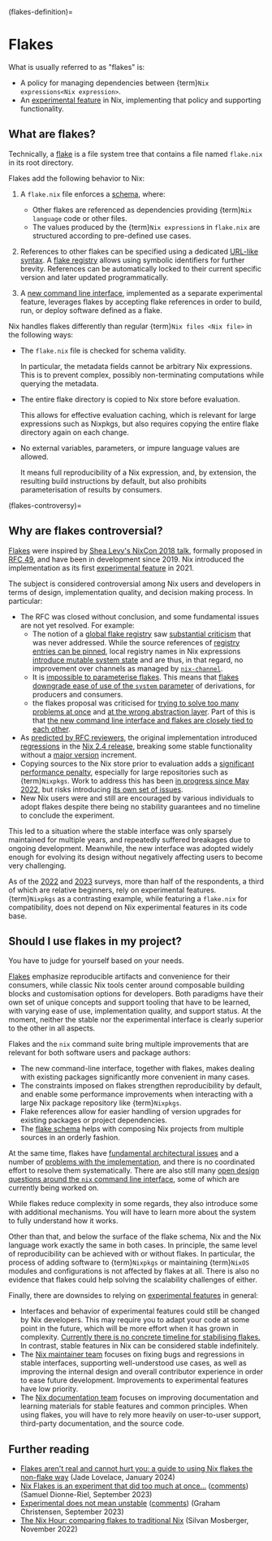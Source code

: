 (flakes-definition)=
# Flakes

What is usually referred to as "flakes" is:
- A policy for managing dependencies between {term}`Nix expressions<Nix expression>`.
- An [experimental feature] in Nix, implementing that policy and supporting functionality.

[experimental feature]: https://nix.dev/manual/nix/2.18/contributing/experimental-features.html

## What are flakes?

Technically, a [flake](https://nix.dev/manual/nix/2.18/command-ref/new-cli/nix3-flake.html#description) is a file system tree that contains a file named `flake.nix` in its root directory.

Flakes add the following behavior to Nix:

1. A `flake.nix` file enforces a [schema], where:
   - Other flakes are referenced as dependencies providing {term}`Nix language` code or other files.
   - The values produced by the {term}`Nix expression`s in `flake.nix` are structured according to pre-defined use cases.

   [schema]: https://nix.dev/manual/nix/2.18/command-ref/new-cli/nix3-flake.html#flake-format

1. References to other flakes can be specified using a dedicated [URL-like syntax](https://nix.dev/manual/nix/2.18/command-ref/new-cli/nix3-flake.html#flake-references).
   A [flake registry] allows using symbolic identifiers for further brevity.
   References can be automatically locked to their current specific version and later updated programmatically.

   [flake registry]: https://nix.dev/manual/nix/2.18/command-ref/new-cli/nix3-registry.html

1. A [new command line interface], implemented as a separate experimental feature, leverages flakes by accepting flake references in order to build, run, or deploy software defined as a flake.

   [new command line interface]: https://nix.dev/manual/nix/2.18/command-ref/new-cli/nix.html

Nix handles flakes differently than regular {term}`Nix files <Nix file>` in the following ways:

- The `flake.nix` file is checked for schema validity.

  In particular, the metadata fields cannot be arbitrary Nix expressions.
  This is to prevent complex, possibly non-terminating computations while querying the metadata.

- The entire flake directory is copied to Nix store before evaluation.

  This allows for effective evaluation caching, which is relevant for large expressions such as Nixpkgs, but also requires copying the entire flake directory again on each change.

- No external variables, parameters, or impure language values are allowed.

  It means full reproducibility of a Nix expression, and, by extension, the resulting build instructions by default, but also prohibits parameterisation of results by consumers.

(flakes-controversy)=
## Why are flakes controversial?

[Flakes](flakes-definition) were inspired by [Shea Levy's NixCon 2018 talk](https://www.youtube.com/watch?v=DHOLjsyXPtM), formally proposed in [RFC 49](https://github.com/NixOS/rfcs/pull/49), and have been in development since 2019.
Nix introduced the implementation as its first [experimental feature] in 2021.

The subject is considered controversial among Nix users and developers in terms of design, implementation quality, and decision making process.
In particular:
- The RFC was closed without conclusion, and some fundamental issues are not yet resolved.
  For example:
  - The notion of a [global flake registry](https://github.com/NixOS/flake-registry) saw [substantial criticism](https://github.com/NixOS/rfcs/pull/49#issuecomment-635635333) that was never addressed.
    While the source references of [registry entries can be pinned](https://nix.dev/manual/nix/2.18/command-ref/new-cli/nix3-registry-pin), local registry names in Nix expressions [introduce mutable system state](https://github.com/NixOS/nix/issues/7422) and are thus, in that regard, no improvement over channels as managed by [`nix-channel`](https://nix.dev/manual/nix/2.18/command-ref/nix-channel).
  - It is [impossible to parameterise flakes](https://github.com/NixOS/nix/issues/2861).
    This means that [flakes downgrade ease of use of the `system` parameter](https://github.com/NixOS/nix/issues/3843) of derivations, for producers and consumers.
  - the flakes proposal was criticised for [trying to solve too many problems at once](https://github.com/nixos/rfcs/pull/49#issuecomment-521998933) and [at the wrong abstraction layer](https://discourse.nixos.org/t/nixpkgs-cli-working-group-member-search/30517).
    Part of this is that [the new command line interface and flakes are closely tied to each other](https://discourse.nixos.org/t/2023-03-06-nix-team-meeting-minutes-38/26056#cli-stabilisation-announcement-draft-4).
- As [predicted by RFC reviewers](https://github.com/NixOS/rfcs/pull/49#issuecomment-588990425), the original implementation introduced [regressions](https://discourse.nixos.org/t/nix-2-4-and-what-s-next/16257) in the [Nix 2.4 release](https://nix.dev/manual/nix/2.18/release-notes/rl-2.4.html), breaking some stable functionality without a [major version](https://semver.org/) increment.
- Copying sources to the Nix store prior to evaluation adds a [significant performance penalty](https://github.com/NixOS/nix/issues/3121), especially for large repositories such as {term}`Nixpkgs`.
  Work to address this has been [in progress since May 2022](https://github.com/NixOS/nix/pull/6530), but risks introducing [its own set of issues](https://github.com/NixOS/nix/pull/6530#issuecomment-1850565931).
- New Nix users were and still are encouraged by various individuals to adopt flakes despite there being no stability guarantees and no timeline to conclude the experiment.

This led to a situation where the stable interface was only sparsely maintained for multiple years, and repeatedly suffered breakages due to ongoing development.
Meanwhile, the new interface was adopted widely enough for evolving its design without negatively affecting users to become very challenging.

As of the [2022](https://discourse.nixos.org/t/2022-nix-survey-results/18983) and [2023](https://discourse.nixos.org/t/nix-community-survey-2023-results/33124) surveys, more than half of the respondents, a third of which are relative beginners, rely on experimental features.
{term}`Nixpkgs` as a contrasting example, while featuring a `flake.nix` for compatibility, does not depend on Nix experimental features in its code base.

## Should I use flakes in my project?

You have to judge for yourself based on your needs.

[Flakes](flakes-definition) emphasize reproducible artifacts and convenience for their consumers, while classic Nix tools center around composable building blocks and customisation options for developers.
Both paradigms have their own set of unique concepts and support tooling that have to be learned, with varying ease of use, implementation quality, and support status.
At the moment, neither the stable nor the experimental interface is clearly superior to the other in all aspects.

Flakes and the `nix` command suite bring multiple improvements that are relevant for both software users and package authors:

- The new command-line interface, together with flakes, makes dealing with existing packages significantly more convenient in many cases.
- The constraints imposed on flakes strengthen reproducibility by default, and enable some performance improvements when interacting with a large Nix package repository like {term}`Nixpkgs`.
- Flake references allow for easier handling of version upgrades for existing packages or project dependencies.
- The [flake schema][schema] helps with composing Nix projects from multiple sources in an orderly fashion.

At the same time, flakes have [fundamental architectural issues](flakes-controversy) and a number of [problems with the implementation](https://github.com/NixOS/nix/issues?q=is%3Aissue+is%3Aopen+label%3Aflakes+sort%3Areactions-%2B1-desc), and there is no coordinated effort to resolve them systematically.
There are also still many [open design questions around the `nix` command line interface](https://github.com/NixOS/nix/issues?q=is%3Aissue+is%3Aopen+label%3Anew-cli+sort%3Areactions-%2B1-desc), some of which are currently being worked on.

While flakes reduce complexity in some regards, they also introduce some with additional mechanisms.
You will have to learn more about the system to fully understand how it works.

Other than that, and below the surface of the flake schema, Nix and the Nix language work exactly the same in both cases.
In principle, the same level of reproducibility can be achieved with or without flakes.
In particular, the process of adding software to {term}`Nixpkgs` or maintaining {term}`NixOS` modules and configurations is not affected by flakes at all.
There is also no evidence that flakes could help solving the scalability challenges of either.

Finally, there are downsides to relying on [experimental features][experimental feature] in general:

- Interfaces and behavior of experimental features could still be changed by Nix developers.
  This may require you to adapt your code at some point in the future, which will be more effort when it has grown in complexity.
  [Currently there is no concrete timeline for stabilising flakes.](https://discourse.nixos.org/t/stabilising-the-new-nix-command-line-interface/35531#how-does-this-relate-to-flakes-3)
  In contrast, stable features in Nix can be considered stable indefinitely.
- The [Nix maintainer team](https://nixos.org/community/teams/nix.html) focuses on fixing bugs and regressions in stable interfaces, supporting well-understood use cases, as well as improving the internal design and overall contributor experience in order to ease future development.
  Improvements to experimental features have low priority.
- The [Nix documentation team](https://nixos.org/community/teams/documentation.html) focuses on improving documentation and learning materials for stable features and common principles.
  When using flakes, you will have to rely more heavily on user-to-user support, third-party documentation, and the source code.

## Further reading

- [Flakes aren't real and cannot hurt you: a guide to using Nix flakes the non-flake way](https://jade.fyi/blog/flakes-arent-real/) (Jade Lovelace, January 2024)
- [Nix Flakes is an experiment that did too much at once...](https://samuel.dionne-riel.com/blog/2023/09/06/flakes-is-an-experiment-that-did-too-much-at-once.html) ([comments](https://discourse.nixos.org/t/nix-flakes-is-an-experiment-that-did-too-much-at-once/32707)) (Samuel Dionne-Riel, September 2023)
- [Experimental does not mean unstable](https://determinate.systems/posts/experimental-does-not-mean-unstable) ([comments](https://discourse.nixos.org/t/experimental-does-not-mean-unstable-detsyss-perspective-on-nix-flakes/32703)) (Graham Christensen, September 2023)
- [The Nix Hour: comparing flakes to traditional Nix](https://www.youtube.com/watch?v=atmoYyBAhF4) (Silvan Mosberger, November 2022)

